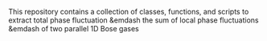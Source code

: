 This repository contains a collection of classes, functions, and scripts to extract total phase fluctuation &emdash the sum of local phase fluctuations &emdash of two parallel 1D Bose gases
